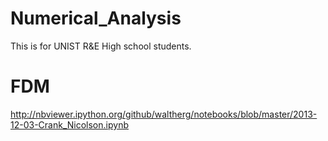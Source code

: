 # Numerical_Analysis
This is for UNIST R&E High school students.

# FDM
http://nbviewer.ipython.org/github/waltherg/notebooks/blob/master/2013-12-03-Crank_Nicolson.ipynb
